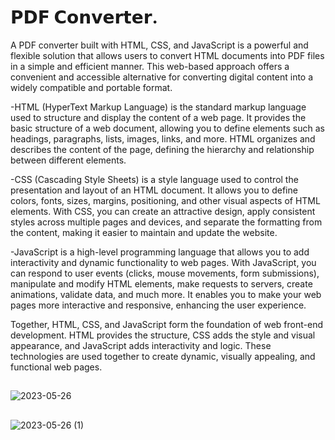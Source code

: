 # 𝗣𝗗𝗙 𝗖𝗼𝗻𝘃𝗲𝗿𝘁𝗲𝗿.
A PDF converter built with HTML, CSS, and JavaScript is a powerful and flexible solution that allows users to convert HTML documents into PDF files in a simple and efficient manner. This web-based approach offers a convenient and accessible alternative for converting digital content into a widely compatible and portable format.

-HTML (HyperText Markup Language) is the standard markup language used to structure and display the content of a web page. It provides the basic structure of a web document, allowing you to define elements such as headings, paragraphs, lists, images, links, and more. HTML organizes and describes the content of the page, defining the hierarchy and relationship between different elements.

-CSS (Cascading Style Sheets) is a style language used to control the presentation and layout of an HTML document. It allows you to define colors, fonts, sizes, margins, positioning, and other visual aspects of HTML elements. With CSS, you can create an attractive design, apply consistent styles across multiple pages and devices, and separate the formatting from the content, making it easier to maintain and update the website.

-JavaScript is a high-level programming language that allows you to add interactivity and dynamic functionality to web pages. With JavaScript, you can respond to user events (clicks, mouse movements, form submissions), manipulate and modify HTML elements, make requests to servers, create animations, validate data, and much more. It enables you to make your web pages more interactive and responsive, enhancing the user experience.

Together, HTML, CSS, and JavaScript form the foundation of web front-end development. HTML provides the structure, CSS adds the style and visual appearance, and JavaScript adds interactivity and logic. These technologies are used together to create dynamic, visually appealing, and functional web pages.
##
![2023-05-26](https://github.com/ByAlyck/PDF-Converter/assets/113322342/64b9d612-b1e3-48b2-9a08-a8ec12407cd1)
##
![2023-05-26 (1)](https://github.com/ByAlyck/PDF-Converter/assets/113322342/b617be25-5745-4f21-af9c-b49984912650)
